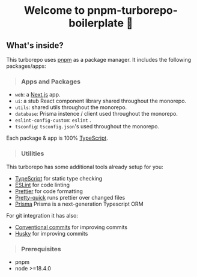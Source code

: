 <h1 align="center">Welcome to pnpm-turborepo-boilerplate 👋</h1>

## What's inside?

This turborepo uses [pnpm](https://pnpm.io) as a package manager. It includes the following packages/apps:

> ### Apps and Packages

- `web`: a [Next.js](https://nextjs.org/) app.
- `ui`: a stub React component library shared throughout the monorepo.
- `utils`: shared utils throughout the monorepo.
- `database`: Prisma instence / client used throughout the monorepo.
- `eslint-config-custom`: `eslint` .
- `tsconfig`: `tsconfig.json`'s used throughout the monorepo.

Each package & app is 100% [TypeScript](https://www.typescriptlang.org/).

> ### Utilities

This turborepo has some additional tools already setup for you:

- [TypeScript](https://www.typescriptlang.org/) for static type checking
- [ESLint](https://eslint.org/) for code linting
- [Prettier](https://prettier.io) for code formatting
- [Pretty-quick](https://github.com/azz/pretty-quick) runs prettier over changed files
- [Prisma](https://github.com/prisma/prisma) Prisma is a next-generation Typescript ORM

For git integration it has also:

- [Conventional commits](https://www.conventionalcommits.org/en/v1.0.0/) for improving commits
- [Husky](https://github.com/typicode/husky) for improving commits

> ### Prerequisites

- pnpm
- node >=18.4.0
